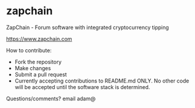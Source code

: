 # zapchain
ZapChain - Forum software with integrated cryptocurrency tipping

https://www.zapchain.com

How to contribute:
- Fork the repository
- Make changes
- Submit a pull request
- Currently accepting contributions to README.md ONLY.  No other code will be accepted until the software stack is determined.

Questions/comments?  email adam@
